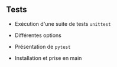 ## Tests

* Exécution d'une suite de tests `unittest`
* Différentes options

* Présentation de `pytest`
* Installation et prise en main
